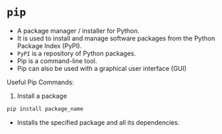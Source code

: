 # `pip`
- A package manager / installer for Python.
- It is used to install and manage software packages from the Python Package Index (PyPI).
- `PyPI` is a repository of Python packages.
- Pip is a command-line tool.
- Pip can also be used with a graphical user interface (GUI)

Useful Pip Commands:

1. Install a package

```python
pip install package_name
```

- Installs the specified package and all its dependencies.
